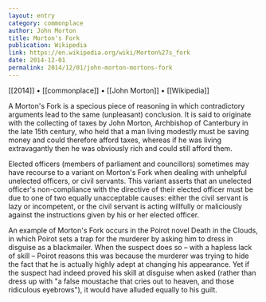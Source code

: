 ```yaml
---
layout: entry
category: commonplace
author: John Morton
title: Morton's Fork
publication: Wikipedia
link: https://en.wikipedia.org/wiki/Morton%27s_fork
date: 2014-12-01
permalink: 2014/12/01/john-morton-mortons-fork
---
```


[[2014]] • [[commonplace]] • [[John Morton]] • [[Wikipedia]]

A Morton's Fork is a specious piece of reasoning in which contradictory arguments lead to the same (unpleasant) conclusion. It is said to originate with the collecting of taxes by John Morton, Archbishop of Canterbury in the late 15th century, who held that a man living modestly must be saving money and could therefore afford taxes, whereas if he was living extravagantly then he was obviously rich and could still afford them.

Elected officers (members of parliament and councillors) sometimes may have recourse to a variant on Morton's Fork when dealing with unhelpful unelected officers, or civil servants. This variant asserts that an unelected officer's non-compliance with the directive of their elected officer must be due to one of two equally unacceptable causes: either the civil servant is lazy or incompetent, or the civil servant is acting willfully or maliciously against the instructions given by his or her elected officer.

An example of Morton's Fork occurs in the Poirot novel Death in the Clouds, in which Poirot sets a trap for the murderer by asking him to dress in disguise as a blackmailer. When the suspect does so – with a hapless lack of skill – Poirot reasons this was because the murderer was trying to hide the fact that he is actually highly adept at changing his appearance. Yet if the suspect had indeed proved his skill at disguise when asked (rather than dress up with "a false moustache that cries out to heaven, and those ridiculous eyebrows"), it would have alluded equally to his guilt.